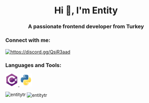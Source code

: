 <h1 align="center">Hi 👋, I'm Entity</h1>
<h3 align="center">A passionate frontend developer from Turkey</h3>

<h3 align="left">Connect with me:</h3>
<p align="left">
<a href="https://discord.gg/https://discord.gg/QsjR3aad" target="blank"><img align="center" src="https://raw.githubusercontent.com/rahuldkjain/github-profile-readme-generator/master/src/images/icons/Social/discord.svg" alt="https://discord.gg/QsjR3aad" height="30" width="40" /></a>
</p>

<h3 align="left">Languages and Tools:</h3>
<p align="left"> <a href="https://www.w3schools.com/cs/" target="_blank" rel="noreferrer"> <img src="https://raw.githubusercontent.com/devicons/devicon/master/icons/csharp/csharp-original.svg" alt="csharp" width="40" height="40"/> </a> <a href="https://www.python.org" target="_blank" rel="noreferrer"> <img src="https://raw.githubusercontent.com/devicons/devicon/master/icons/python/python-original.svg" alt="python" width="40" height="40"/> </a> </p>

<p><img align="left" src="https://github-readme-stats.vercel.app/api/top-langs?username=entitytr&show_icons=true&locale=en&layout=compact" alt="entitytr" /></p>

<p>&nbsp;<img align="center" src="https://github-readme-stats.vercel.app/api?username=entitytr&show_icons=true&locale=en" alt="entitytr" /></p>
